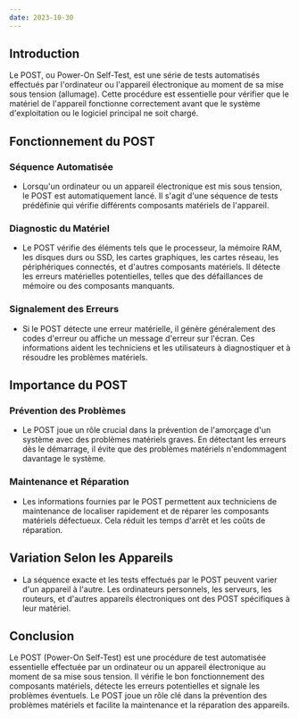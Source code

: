 ```yaml
---
date: 2023-10-30
---
```


## Introduction
Le POST, ou Power-On Self-Test, est une série de tests automatisés effectués par l'ordinateur ou l'appareil électronique au moment de sa mise sous tension (allumage). Cette procédure est essentielle pour vérifier que le matériel de l'appareil fonctionne correctement avant que le système d'exploitation ou le logiciel principal ne soit chargé.

## Fonctionnement du POST

### Séquence Automatisée
- Lorsqu'un ordinateur ou un appareil électronique est mis sous tension, le POST est automatiquement lancé. Il s'agit d'une séquence de tests prédéfinie qui vérifie différents composants matériels de l'appareil.

### Diagnostic du Matériel
- Le POST vérifie des éléments tels que le processeur, la mémoire RAM, les disques durs ou SSD, les cartes graphiques, les cartes réseau, les périphériques connectés, et d'autres composants matériels. Il détecte les erreurs matérielles potentielles, telles que des défaillances de mémoire ou des composants manquants.

### Signalement des Erreurs
- Si le POST détecte une erreur matérielle, il génère généralement des codes d'erreur ou affiche un message d'erreur sur l'écran. Ces informations aident les techniciens et les utilisateurs à diagnostiquer et à résoudre les problèmes matériels.

## Importance du POST

### Prévention des Problèmes
- Le POST joue un rôle crucial dans la prévention de l'amorçage d'un système avec des problèmes matériels graves. En détectant les erreurs dès le démarrage, il évite que des problèmes matériels n'endommagent davantage le système.

### Maintenance et Réparation
- Les informations fournies par le POST permettent aux techniciens de maintenance de localiser rapidement et de réparer les composants matériels défectueux. Cela réduit les temps d'arrêt et les coûts de réparation.

## Variation Selon les Appareils
- La séquence exacte et les tests effectués par le POST peuvent varier d'un appareil à l'autre. Les ordinateurs personnels, les serveurs, les routeurs, et d'autres appareils électroniques ont des POST spécifiques à leur matériel.

## Conclusion
Le POST (Power-On Self-Test) est une procédure de test automatisée essentielle effectuée par un ordinateur ou un appareil électronique au moment de sa mise sous tension. Il vérifie le bon fonctionnement des composants matériels, détecte les erreurs potentielles et signale les problèmes éventuels. Le POST joue un rôle clé dans la prévention des problèmes matériels et facilite la maintenance et la réparation des appareils.